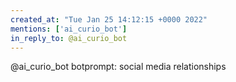 ```yaml
---
created_at: "Tue Jan 25 14:12:15 +0000 2022"
mentions: ['ai_curio_bot']
in_reply_to: @ai_curio_bot
---
```


@ai_curio_bot botprompt: social media relationships